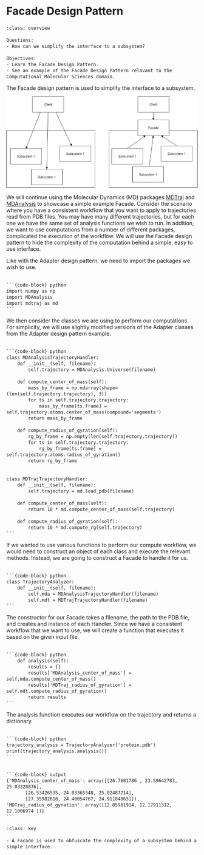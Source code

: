 # Facade Design Pattern

````{admonition} Overview
:class: overview

Questions:
- How can we simplify the interface to a subsystem?

Objectives:
- Learn the Facade Design Pattern.
- See an example of the Facade Design Pattern relavant to the Computational Molecular Sciences domain.
````

The Facade design pattern is used to simplify the interface to a subsystem.

![facade](../fig/Facade.png)

We will continue using the Molecular Dynamics (MD) packages [MDTraj] and [MDAnalysis] to showcase a simple example Facade.
Consider the scenario where you have a consistent workflow that you want to apply to trajectories read from PDB files. You may have many different trajectories, but for each one we have the same set of analysis functions we wish to run.
In addition, we want to use computations from a number of different packages, complicated the execution of the workflow.
We will use the Facade design pattern to hide the complexity of the computation behind a simple, easy to use interface.

Like with the Adapter design pattern, we need to import the packages we wish to use.
````{tab-set-code} 

```{code-block} python
import numpy as np
import MDAnalysis
import mdtraj as md
```
````


We then consider the classes we are using to perform our computations.
For simplicity, we will use slightly modified versions of the Adapter classes from the Adapter design pattern example.
````{tab-set-code} 

```{code-block} python
class MDAnalysisTrajectoryHandler:
    def __init__(self, filename):
        self.trajectory = MDAnalysis.Universe(filename)

    def compute_center_of_mass(self):
        mass_by_frame = np.ndarray(shape=(len(self.trajectory.trajectory), 3))
        for ts in self.trajectory.trajectory:
            mass_by_frame[ts.frame] = self.trajectory.atoms.center_of_mass(compound='segments')
        return mass_by_frame

    def compute_radius_of_gyration(self):
        rg_by_frame = np.empty(len(self.trajectory.trajectory))
        for ts in self.trajectory.trajectory:
            rg_by_frame[ts.frame] = self.trajectory.atoms.radius_of_gyration()
        return rg_by_frame


class MDTrajTrajectoryHandler:
    def __init__(self, filename):
        self.trajectory = md.load_pdb(filename)

    def compute_center_of_mass(self):
        return 10 * md.compute_center_of_mass(self.trajectory)

    def compute_radius_of_gyration(self):
        return 10 * md.compute_rg(self.trajectory)
```
````

If we wanted to use various functions to perform our compute workflow, we would need to construct an object of each class and execute the relevant methods.
Instead, we are going to construct a Facade to handle it for us.
````{tab-set-code} 

```{code-block} python
class TrajectoryAnalyzer:
    def __init__(self, filename):
        self.mda = MDAnalysisTrajectoryHandler(filename)
        self.mdt = MDTrajTrajectoryHandler(filename)
```
````

The constructor for our Facade takes a filename, the path to the PDB file, and creates and instance of each Handler.
Since we have a consistent workflow that we want to use, we will create a function that executes it based on the given input file.
````{tab-set-code} 

```{code-block} python
    def analysis(self):
        results = {}
        results['MDAnalysis_center_of_mass'] = self.mda.compute_center_of_mass()
        results['MDTraj_radius_of_gyration'] = self.mdt.compute_radius_of_gyration()
        return results
```
````

The analysis function executes our workflow on the trajectory and returns a dictionary.
````{tab-set-code} 

```{code-block} python
trajectory_analysis = TrajectoryAnalyzer('protein.pdb')
print(trajectory_analysis.analysis())
```
````

````{tab-set-code} 

```{code-block} output
{'MDAnalysis_center_of_mass': array([[26.7681786 , 23.59642783, 25.03328876],
       [26.53426535, 24.03365348, 25.02487714],
       [27.35982618, 24.40054767, 24.91184063]]), 'MDTraj_radius_of_gyration': array([12.05981914, 12.17911312, 12.1806974 ])}
```
````

[MDAnalysis]: https://www.mdanalysis.org/
[MDTraj]: http://mdtraj.org/1.9.0/
[NumPy]: http://www.numpy.org/
[abc]: https://docs.python.org/3/library/abc.html
````{admonition} Key Points
:class: key

- A Facade is used to obfuscate the complexity of a subsystem behind a simple interface.
````
